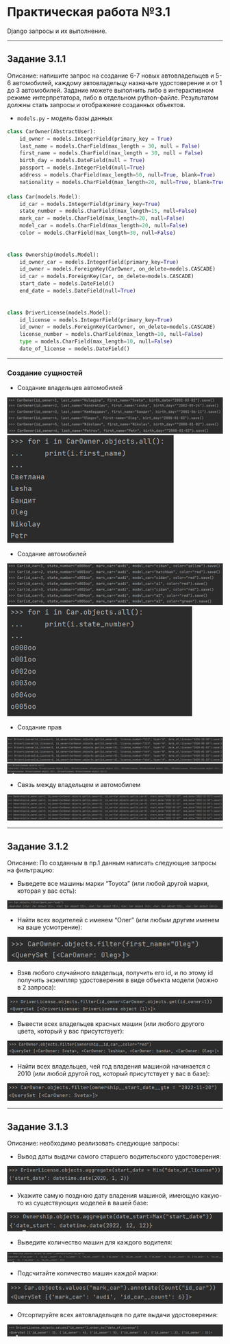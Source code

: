 # **Практическая работа №3.1**
Django запросы и их выполнение.

-------------------------

## **Задание 3.1.1**
Описание: напишите запрос на создание 6-7 новых автовладельцев и 5-6 автомобилей, каждому автовладельцу назначьте удостоверение и от 1 до 3 автомобилей. Задание можете выполнить либо в интерактивном режиме интерпретатора, либо в отдельном python-файле. Результатом должны стать запросы и отображение созданных объектов.

* `models.py` - модель базы данных
```python
class CarOwner(AbstractUser):
    id_owner = models.IntegerField(primary_key = True)
    last_name = models.CharField(max_length = 30, null = False)
    first_name = models.CharField(max_length = 30, null = False)
    birth_day = models.DateField(null = True)
    passport = models.IntegerField(null=True)
    address = models.CharField(max_length=50, null=True, blank=True)
    nationality = models.CharField(max_length=20, null=True, blank=True)

class Car(models.Model):
    id_car = models.IntegerField(primary_key=True)
    state_number = models.CharField(max_length=15, null=False)
    mark_car = models.CharField(max_length=20, null=False)
    model_car = models.CharField(max_length=20, null=False)
    color = models.CharField(max_length=30, null=False)


class Ownership(models.Model):
    id_owner_car = models.IntegerField(primary_key=True)
    id_owner = models.ForeignKey(CarOwner, on_delete=models.CASCADE)
    id_car = models.ForeignKey(Car, on_delete=models.CASCADE)
    start_date = models.DateField()
    end_date = models.DateField(null=True)


class DriverLicense(models.Model):
    id_license = models.IntegerField(primary_key=True)
    id_owner = models.ForeignKey(CarOwner, on_delete=models.CASCADE)
    license_number = models.CharField(max_length=10, null=False)
    type = models.CharField(max_length=10, null=False)
    date_of_license = models.DateField()
```

-------------------------

### Создание сущностей 

* Создание владельцев автомобилей 

![Процесс создания владельцев](screen1.jpg)
![Итог:](end1.png)

* Создание автомобилей 

![Процесс создания автомобилей](screen2.png)
![Итог:](end2.png)

* Создание прав 

![Процесс создания прав](screen3.png)
![Итог:](end3.png)

* Связь между владельцем и автомобилем 

![Связываем владельца и автомобилиста](screen4.png)

-------------------------

## **Задание 3.1.2**
Описание: По созданным в пр.1 данным написать следующие запросы на фильтрацию:


* Выведете все машины марки “Toyota” (или любой другой марки, которая у вас есть):

![Запрос с машинами](screen5.png)


* Найти всех водителей с именем “Олег” (или любым другим именем на ваше усмотрение):

![Запрос с именами](screen6.png)

* Взяв любого случайного владельца, получить его id, и по этому id получить экземпляр удостоверения в виде объекта модели (можно в 2 запроса):

![Запрос с id](screen7.png)

* Вывести всех владельцев красных машин (или любого другого цвета, который у вас присутствует):

![Запрос с владельцами машин определенного цвета](screen8.png)

* Найти всех владельцев, чей год владения машиной начинается с 2010 (или любой другой год, который присутствует у вас в базе):

![Запрос с годом владения](screen9.png)

-------------------------

## **Задание 3.1.3**

Описание: необходимо реализовать следующие запросы:

* Вывод даты выдачи самого старшего водительского удостоверения:

![Запрос со старшим удостоверением](screen10.png)


* Укажите самую позднюю дату владения машиной, имеющую какую-то из существующих моделей в вашей базе:

![Запрос с поздней датой](screen11.png)

* Выведите количество машин для каждого водителя:

![Запрос с количеством машин](screen12.png)

* Подсчитайте количество машин каждой марки:

![Запрос с количеством машин](screen13.png)

* Отсортируйте всех автовладельцев по дате выдачи удостоверения:

![Запрос с сортировкой автовладельцев](screen14.png) 
